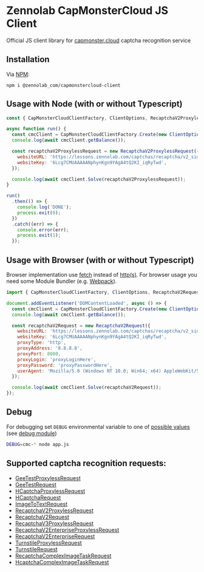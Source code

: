 # Zennolab CapMonsterCloud JS Client

Official JS client library for [capmonster.cloud](https://capmonster.cloud/) captcha recognition service

## Installation

Via [NPM](https://www.npmjs.com/package/@zennolab_com/capmonstercloud-client):

    npm i @zennolab_com/capmonstercloud-client

## Usage with Node (with or without Typescript)

```javascript
const { CapMonsterCloudClientFactory, ClientOptions, RecaptchaV2ProxylessRequest } = require('@zennolab_com/capmonstercloud-client');

async function run() {
  const cmcClient = CapMonsterCloudClientFactory.Create(new ClientOptions({ clientKey: '<your capmonster.cloud API key>' }));
  console.log(await cmcClient.getBalance());

  const recaptchaV2ProxylessRequest = new RecaptchaV2ProxylessRequest({
    websiteURL: 'https://lessons.zennolab.com/captchas/recaptcha/v2_simple.php?level=high',
    websiteKey: '6Lcg7CMUAAAAANphynKgn9YAgA4tQ2KI_iqRyTwd',
  });

  console.log(await cmcClient.Solve(recaptchaV2ProxylessRequest));
}

run()
  .then(() => {
    console.log('DONE');
    process.exit(0);
  })
  .catch((err) => {
    console.error(err);
    process.exit(1);
  });

```

## Usage with Browser (with or without Typescript)

Browser implementation use [fetch](https://caniuse.com/fetch) instead of [http(s)](https://nodejs.org/api/http.html).
For browser usage you need some Module Bundler (e.g. [Webpack](https://webpack.js.org/)).

```javascript
import { CapMonsterCloudClientFactory, ClientOptions, RecaptchaV2Request } from '@zennolab_com/capmonstercloud-client';

document.addEventListener('DOMContentLoaded', async () => {
  const cmcClient = CapMonsterCloudClientFactory.Create(new ClientOptions({ clientKey: '<your capmonster.cloud API key>' }));
  console.log(await cmcClient.getBalance());

  const recaptchaV2Request = new RecaptchaV2Request({
    websiteURL: 'https://lessons.zennolab.com/captchas/recaptcha/v2_simple.php?level=high',
    websiteKey: '6Lcg7CMUAAAAANphynKgn9YAgA4tQ2KI_iqRyTwd',
    proxyType: 'http',
    proxyAddress: '8.8.8.8',
    proxyPort: 8080,
    proxyLogin: 'proxyLoginHere',
    proxyPassword: 'proxyPasswordHere',
    userAgent: 'Mozilla/5.0 (Windows NT 10.0; Win64; x64) AppleWebKit/537.36 (KHTML, like Gecko) Chrome/81.0.4044.132 Safari/537.36',
  });

  console.log(await cmcClient.Solve(recaptchaV2Request));
});

```

## Debug

For debugging set `DEBUG` environmental variable to one of [possible values](/src/Logger.ts) (see [debug module](https://www.npmjs.com/package/debug))

```bash
DEBUG=cmc-* node app.js
```

## Supported captcha recognition requests:

- [GeeTestProxylessRequest](https://zenno.link/doc-geetest-en)
- [GeeTestRequest](https://zenno.link/doc-geetest-proxy-en)
- [HCaptchaProxylessRequest](https://zenno.link/doc-hcaptcha-en)
- [HCaptchaRequest](https://zenno.link/doc-hcaptcha-proxy-en)
- [ImageToTextRequest](https://zenno.link/doc-ImageToTextTask-en)
- [RecaptchaV2ProxylessRequest](https://zenno.link/doc-recaptcha2-en)
- [RecaptchaV2Request](https://zenno.link/doc-recaptcha2-proxy-en)
- [RecaptchaV3ProxylessRequest](https://zenno.link/doc-recaptcha3-en)
- [RecaptchaV2EnterpriseProxylessRequest](https://zenno.link/doc-recaptcha2e-en)
- [RecaptchaV2EnterpriseRequest](https://zenno.link/doc-recaptcha2e-proxy-en)
- [TurnstileProxylessRequest](https://zenno.link/doc-turnstile-en)
- [TurnstileRequest](https://zenno.link/doc-turnstile-proxy-en)
- [RecaptchaComplexImageTaskRequest](https://zenno.link/doc-complextask-rc-en)
- [HcaptchaComplexImageTaskRequest](https://zenno.link/doc-complextask-hc-en)